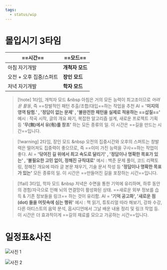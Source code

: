 ```yaml
---
tags:
  - status/wip
---
```


# 몰입시기 3타임

| ==시간==         | ==모드==     |
| -------------- | ---------- |
| 아침 자기개발        | **개척자 모드** |
| 오전 + 오후 집중/스퍼트 | **장인 모드**  |
| 저녁 자기개발        | **학자 모드**  |
>[!note]  1타임, 개척자 모드
&nbsp 아침은 거의 모든 능력이 최고조이므로 *어려운 활동*, 즉 
==창발적인 패턴 추출/조합/대입==하는 작업을 추천
AI = **'미지의 영역 탐험.' , '정답이 없는 문제' , '불완전한 패턴을 실제로 적용하는 ==삽질=='**
예시 : 작곡 시작, 글의 개요 짜기, 복잡한 알고리즘 설계, 새로운 프로젝트 기획 등 
**'무(無)에서 유(有)를 창조'** 하는 모든 종류의 일. 이 시간은 ==길을 만드는 시간==입니다.

>[!warning]  2타임, 장인 모드
&nbsp 오전의 집중시간와 오후의 스퍼트는 창발력은 떨어져도 집중력이 좋으므로, 즉
==이미 가진 능력을 구사==하는 작업이 좋다.
AI = **'닦여진 길 위에서 최고 속도로 달리기' , '정답이나 명확한 목표가 있는' , '불필요한 고민 없이, 정해진 규칙대로'**
예시 : 백준 문제 풀이, 코드 리팩토링, 정해진 개요에 따라 글 본문 채우기, 기술 문서 작성 등 **'정답이나 명확한 목표가 있는'** 모든 종류의 일. 이 시간은 ==만들어진 길을 포장하는 시간==입니다.

 >[!fail]  3타임, 학자 모드
&nbsp 저녁은 수면을 통한 기억에 유리하며, 
하루 동안의 경험/자극으로 인해 뇌의 연결망이 활성화된 상태. 
==새로운 외부 정보를 습득 & 기존 정보들을 링크==  하는 것이 유리함.
   AI = **'기억 공고화', '새로운 점(dot) 들을 머릿속에 심는 행위'**
예시 : 책 읽기, 튜토리얼 따라 해보기, 강좌 수강, 다른 아티스트의 음악 분석, 옵시디언에서 그날 배운 내용 정리 및 링크 작업 등. 이 시간은 더 효과적이게 ==길의 재료를 모으고 가공하는 시간==입니다.
# 일정표&사진

![사진 1](https://cdn.jsdelivr.net/gh/qkrdlwns/obsidian-image@main/image/D20250805_1/brain_schedule_1.webp)

![사진 2](https://cdn.jsdelivr.net/gh/qkrdlwns/obsidian-image@main/image/D20250805_1/brain_schedule_2.webp)